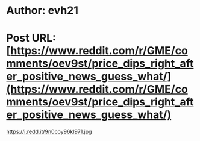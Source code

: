 # Author: evh21
# Post URL: [https://www.reddit.com/r/GME/comments/oev9st/price_dips_right_after_positive_news_guess_what/](https://www.reddit.com/r/GME/comments/oev9st/price_dips_right_after_positive_news_guess_what/)


https://i.redd.it/9n0coy96kl971.jpg
